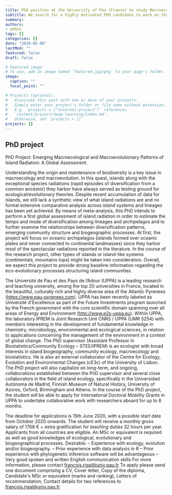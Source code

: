 ```yaml
---
title: PhD position at the University of Pau (France) to study Macroecological and Macroevolutionary Patterns of Island Radiation 
subtitle: We search for a highly motivated PhD candidate to work on the global macroecological/macroevolutionary patterns of island radiation
summary: 
authors:
- admin
tags: []
categories: []
date: "2020-05-08"
lastMod: ""
featured: false
draft: false

# Featured image
# To use, add an image named `featured.jpg/png` to your page's folder. 
image:
  caption: ""
  focal_point: ""

# Projects (optional).
#   Associate this post with one or more of your projects.
#   Simply enter your project's folder or file name without extension.
#   E.g. `projects = ["internal-project"]` references 
#   `content/project/deep-learning/index.md`.
#   Otherwise, set `projects = []`.
projects: []
---
```



## PhD project

PhD Project: Emerging Macroecological and Macroevolutionary Patterns of Island Radiation: A Global Assessment.

Understanding the origin and maintenance of biodiversity is a key issue in macroecology and macroevolution. In this quest, islands along with the exceptional species radiations (rapid episodes of diversification from a common ancestor) they harbor have always served as testing ground for ecological/evolutionary theories. Despite recent accumulation of data for islands, we still lack a synthetic view of what island radiations are and no formal extensive comparative analysis across island systems and lineages has been yet achieved. By means of meta-analysis, this PhD intends to perform a first global assessment of island radiation in order to estimate the tempo and mode of diversification among lineages and archipelagos and to further examine the relationships between diversification patterns, emerging community structure and biogeographic processes. At first, the project will focus on oceanic archipelagos (islands formed over oceanic plates and never connected to continental landmasses) since they harbor most of the spectacular radiations reported in the literature. In the course of the research project, other types of islands or island-like systems (continentals, mountains tops) might be taken into consideration. Overall, we expect this project to provide strong baseline information regarding the eco-evolutionary processes structuring island communities.

The Université de Pau et des Pays de l’Adour (UPPA) is a leading research and teaching university, among the top 20 universities in France, located in the beautiful, culturally rich and highly diverse area of the Atlantic Pyrenees (https://www.pau-pyrenees.com). UPPA has been recently labeled as Université d'Excellence as part of the Future Investments program launched by the French government with the core scientific domain spanning over all areas of Energy and Environment (http://www.e2s-uppa.eu). Within UPPA, the laboratory IPREM is Joint Research Unit CNRS / UPPA (UMR 5254) with members interesting in the development of fundamental knowledge in chemistry, microbiology, environmental and ecological sciences, in relation to applications concerning the management of the environment in a context of global change. The PhD supervisor (Assistant Professor in Biostatistics/Community Ecology – STEE/IPREM) is an ecologist with broad interests in island biogeography, community ecology, macroecology and biostatistics. He is also an external collaborator of the Centre for Ecology, Evolution and Environmental Changes (cE3c) of the University of Lisbon. The PhD project will also capitalize on long-term, and ongoing, collaborations established between the PhD supervisor and several close collaborators in the field of island ecology, specifically in the Universidad Autónoma de Madrid, Finnish Museum of Natural History, University of Azores, Oxford, Birmingham and Athens. In the course of the PhD project, the student will be able to apply for International Doctoral Mobility Grants in UPPA to undertake collaborative work with researchers aboard for up to 6 months.

The deadline for applications is 15th June 2020, with a possible start date from October 2020 onwards. The student will receive a monthly gross salary of 1768 € + extra gratification for teaching duties 32 hours per year. Applicants from all countries are eligible. An MSc or equivalent is required as well as good knowledges of ecological, evolutionary and biogeographical processes.
Desirable:
– Experience with ecology, evolution and/or biogeography.
– Prior experience with data analysis in R
– Prior experience with phylogenetic inference software will be advantageous
– Very good spoken and written English communication skills
For more information, please contact françois.rigal@univ.pau.fr
To apply please send one document comprising a CV, Cover letter, Copy of the diploma, Candidate's MSc or equivalent (marks and ranking), Letters of recommendation, Contact details for two references to françois.rigal@univ.pau.fr



